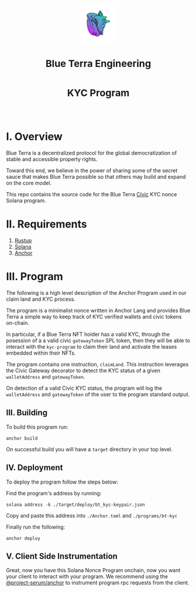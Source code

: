</br>
<p align="center">
    <img
        style="width:20%;height:auto;"
        src="./docs/img/logo.png">
    </img>
    <div align="center">
        <h3 style="font-size:26px;line-height:40px">
            Blue Terra Engineering
            <br/>
            <br/>
            KYC Program
            <br/>
        </h3>
        <br/>
    </div>
</p>


# I. Overview 

Blue Terra is a decentralized protocol for the global democratization of stable and accessible property rights.  

Toward this end, we believe in the power of sharing some of the secret sauce that makes Blue Terra possible so that others may build and expand on the core model.

This repo contains the source code for the Blue Terra [Civic](https://www.civic.com/) KYC nonce Solana program.

# II. Requirements

1) [Rustup](https://rustup.rs/)
2) [Solana](https://docs.solana.com/cli/install-solana-cli-tools)
3) [Anchor](https://github.com/project-serum/anchor)

# III. Program

The following is a high level description of the Anchor Program used in our claim land and KYC process. 

The program is a minimalist nonce written in Anchor Lang and provides Blue Terra a simple way to keep track of KYC verified wallets and civic tokens on-chain.

In particular, if a Blue Terra NFT holder has a valid KYC, through the posession of a a valid civic `gatewayToken` SPL token, then they will be able to interact with the `kyc-program` to claim their land and activate the leases embedded within their NFTs.

The program contains one instruction, `claimLand`. This instruction leverages the Civic Gateway decorator to detect the KYC status of a given `walletAddress` and `gatewayToken`. 

On detection of a valid Civic KYC status, the program will log the `walletAddress` and `gatewayToken` of the user to the program standard output.

## III. Building

To build this program run: 

    anchor build 

On successful build you will have a `target` directory in your top level.

## IV. Deployment 

To deploy the program follow the steps below: 

Find the program's address by running:

    solana address -k ./target/deploy/bt_kyc-keypair.json

Copy and paste this address into `./Anchor.toml` and `./programs/bt-kyc`

Finally run the following:

    anchor deploy 

## V. Client Side Instrumentation

Great, now you have this Solana Nonce Program onchain, now you want your client to interact with your program. 
We recommend using the [@project-serum/anchor](https://www.npmjs.com/package/@project-serum/anchor) to instrument 
program rpc requests from the client. 

